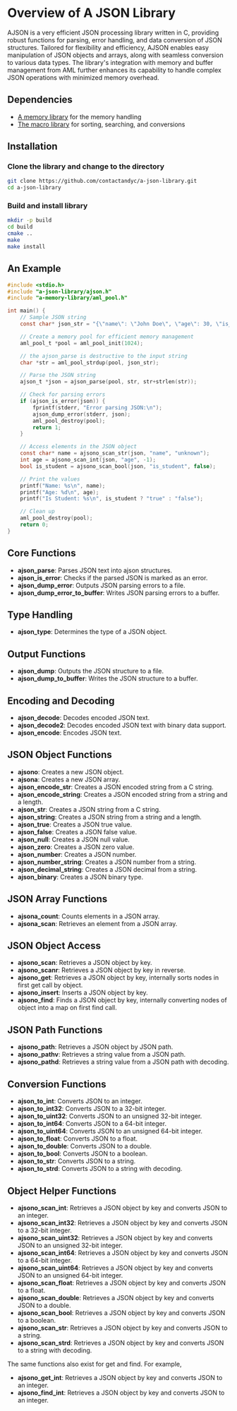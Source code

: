 # Overview of A JSON Library

AJSON is a very efficient JSON processing library written in C, providing robust functions for parsing, error handling, and data conversion of JSON structures. Tailored for flexibility and efficiency, AJSON enables easy manipulation of JSON objects and arrays, along with seamless conversion to various data types. The library's integration with memory and buffer management from AML further enhances its capability to handle complex JSON operations with minimized memory overhead.

## Dependencies

* [A memory library](https://github.com/contactandyc/a-memory-library) for the memory handling
* [The macro library](https://github.com/contactandyc/the-macro-library) for sorting, searching, and conversions

## Installation

### Clone the library and change to the directory

```bash
git clone https://github.com/contactandyc/a-json-library.git
cd a-json-library
```

### Build and install library

```bash
mkdir -p build
cd build
cmake ..
make
make install
```

## An Example

```c
#include <stdio.h>
#include "a-json-library/ajson.h"
#include "a-memory-library/aml_pool.h"

int main() {
    // Sample JSON string
    const char* json_str = "{\"name\": \"John Doe\", \"age\": 30, \"is_student\": false}";

    // Create a memory pool for efficient memory management
    aml_pool_t *pool = aml_pool_init(1024);

    // the ajson_parse is destructive to the input string
    char *str = aml_pool_strdup(pool, json_str);

    // Parse the JSON string
    ajson_t *json = ajson_parse(pool, str, str+strlen(str));

    // Check for parsing errors
    if (ajson_is_error(json)) {
        fprintf(stderr, "Error parsing JSON:\n");
        ajson_dump_error(stderr, json);
        aml_pool_destroy(pool);
        return 1;
    }

    // Access elements in the JSON object
    const char* name = ajsono_scan_str(json, "name", "unknown");
    int age = ajsono_scan_int(json, "age", -1);
    bool is_student = ajsono_scan_bool(json, "is_student", false);

    // Print the values
    printf("Name: %s\n", name);
    printf("Age: %d\n", age);
    printf("Is Student: %s\n", is_student ? "true" : "false");

    // Clean up
    aml_pool_destroy(pool);
    return 0;
}
```

## Core Functions

- **ajson_parse**: Parses JSON text into ajson structures.
- **ajson_is_error**: Checks if the parsed JSON is marked as an error.
- **ajson_dump_error**: Outputs JSON parsing errors to a file.
- **ajson_dump_error_to_buffer**: Writes JSON parsing errors to a buffer.

## Type Handling

- **ajson_type**: Determines the type of a JSON object.

## Output Functions

- **ajson_dump**: Outputs the JSON structure to a file.
- **ajson_dump_to_buffer**: Writes the JSON structure to a buffer.

## Encoding and Decoding

- **ajson_decode**: Decodes encoded JSON text.
- **ajson_decode2**: Decodes encoded JSON text with binary data support.
- **ajson_encode**: Encodes JSON text.

## JSON Object Functions

- **ajsono**: Creates a new JSON object.
- **ajsona**: Creates a new JSON array.
- **ajson_encode_str**: Creates a JSON encoded string from a C string.
- **ajson_encode_string**: Creates a JSON encoded string from a string and a length.
- **ajson_str**: Creates a JSON string from a C string.
- **ajson_string**: Creates a JSON string from a string and a length.
- **ajson_true**: Creates a JSON true value.
- **ajson_false**: Creates a JSON false value.
- **ajson_null**: Creates a JSON null value.
- **ajson_zero**: Creates a JSON zero value.
- **ajson_number**: Creates a JSON number.
- **ajson_number_string**: Creates a JSON number from a string.
- **ajson_decimal_string**: Creates a JSON decimal from a string.
- **ajson_binary**: Creates a JSON binary type.

## JSON Array Functions

- **ajsona_count**: Counts elements in a JSON array.
- **ajsona_scan**: Retrieves an element from a JSON array.

## JSON Object Access

- **ajsono_scan**: Retrieves a JSON object by key.
- **ajsono_scanr**: Retrieves a JSON object by key in reverse.
- **ajsono_get**: Retrieves a JSON object by key, internally sorts nodes in first get call by object.
- **ajsono_insert**: Inserts a JSON object by key.
- **ajsono_find**: Finds a JSON object by key, internally converting nodes of object into a map on first find call.

## JSON Path Functions

- **ajsono_path**: Retrieves a JSON object by JSON path.
- **ajsono_pathv**: Retrieves a string value from a JSON path.
- **ajsono_pathd**: Retrieves a string value from a JSON path with decoding.

## Conversion Functions

- **ajson_to_int**: Converts JSON to an integer.
- **ajson_to_int32**: Converts JSON to a 32-bit integer.
- **ajson_to_uint32**: Converts JSON to an unsigned 32-bit integer.
- **ajson_to_int64**: Converts JSON to a 64-bit integer.
- **ajson_to_uint64**: Converts JSON to an unsigned 64-bit integer.
- **ajson_to_float**: Converts JSON to a float.
- **ajson_to_double**: Converts JSON to a double.
- **ajson_to_bool**: Converts JSON to a boolean.
- **ajson_to_str**: Converts JSON to a string.
- **ajson_to_strd**: Converts JSON to a string with decoding.

## Object Helper Functions

- **ajsono_scan_int**: Retrieves a JSON object by key and converts JSON to an integer.
- **ajsono_scan_int32**: Retrieves a JSON object by key and converts JSON to a 32-bit integer.
- **ajsono_scan_uint32**: Retrieves a JSON object by key and converts JSON to an unsigned 32-bit integer.
- **ajsono_scan_int64**: Retrieves a JSON object by key and converts JSON to a 64-bit integer.
- **ajsono_scan_uint64**: Retrieves a JSON object by key and converts JSON to an unsigned 64-bit integer.
- **ajsono_scan_float**: Retrieves a JSON object by key and converts JSON to a float.
- **ajsono_scan_double**: Retrieves a JSON object by key and converts JSON to a double.
- **ajsono_scan_bool**: Retrieves a JSON object by key and converts JSON to a boolean.
- **ajsono_scan_str**: Retrieves a JSON object by key and converts JSON to a string.
- **ajsono_scan_strd**: Retrieves a JSON object by key and converts JSON to a string with decoding.

The same functions also exist for get and find.  For example,
- **ajsono_get_int**: Retrieves a JSON object by key and converts JSON to an integer.
- **ajsono_find_int**: Retrieves a JSON object by key and converts JSON to an integer.
